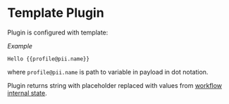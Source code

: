 # Template Plugin

Plugin is configured with template:

*Example*
``` 
Hello {{profile@pii.name}}
```

where `profile@pii.name` is path to variable in payload in dot notation. 

Plugin returns string with placeholder replaced with values from [workflow internal state](index.md).